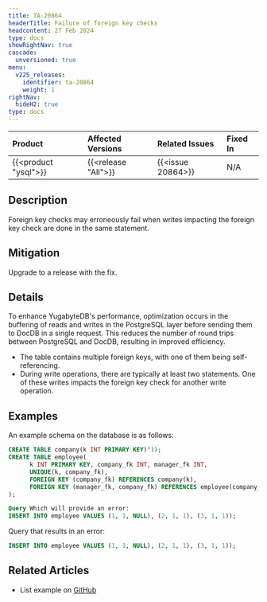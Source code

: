 ```yaml
---
title: TA-20864
headerTitle: Failure of foreign key checks
headcontent: 27 Feb 2024
type: docs
showRightNav: true
cascade:
  unversioned: true
menu:
  v225_releases:
    identifier: ta-20864
    weight: 1
rightNav:
  hideH2: true
type: docs
---
```


|          Product           |  Affected Versions  |  Related Issues   | Fixed In |
| :------------------------- | :------------------ | :---------------- | :------- |
| {{<product "ysql">}}       | {{<release "All">}} | {{<issue 20864>}} | N/A      |

## Description

Foreign key checks may erroneously fail when writes impacting the foreign key check are done in the same statement.

## Mitigation

Upgrade to a release with the fix.

## Details

To enhance YugabyteDB's performance, optimization occurs in the buffering of reads and writes in the PostgreSQL layer before sending them to DocDB in a single request. This reduces the number of round trips between PostgreSQL and DocDB, resulting in improved efficiency.

- The table contains multiple foreign keys, with one of them being self-referencing.
- During write operations, there are typically at least two statements. One of these writes impacts the foreign key check for another write operation.

## Examples

An example schema on the database is as follows:

```sql
CREATE TABLE company(k INT PRIMARY KEY)"));
CREATE TABLE employee(
      k INT PRIMARY KEY, company_fk INT, manager_fk INT,
      UNIQUE(k, company_fk),
      FOREIGN KEY (company_fk) REFERENCES company(k),
      FOREIGN KEY (manager_fk, company_fk) REFERENCES employee(company_fk, k)))
);

Query Which will provide an error:
INSERT INTO employee VALUES (1, 1, NULL), (2, 1, 1), (3, 1, 1));
```

Query that results in an error:

```sql
INSERT INTO employee VALUES (1, 1, NULL), (2, 1, 1), (3, 1, 1));
```

## Related Articles

- List example on [GitHub](https://github.com/yugabyte/yugabyte-db/issues/20864#issuecomment-1939055452)